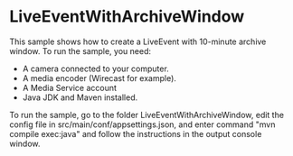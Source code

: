 # LiveEventWithArchiveWindow

This sample shows how to create a LiveEvent with 10-minute archive window. To run the sample, you need:
  * A camera connected to your computer.
  * A media encoder (Wirecast for example).
  * A Media Service account
  * Java JDK and Maven installed.
  
To run the sample, go to the folder LiveEventWithArchiveWindow, edit the config file in src/main/conf/appsettings.json, and enter command "mvn compile exec:java" and follow the instructions in the output console window.
  
